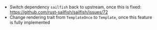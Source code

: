  - Switch dependency `sailfish` back to upstream, once this is fixed: https://github.com/rust-sailfish/sailfish/issues/72
 - Change rendering trait from `TemplateOnce` to `Template`, once this feature is fully implemented

